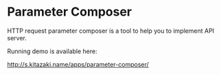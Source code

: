 Parameter Composer
==================

HTTP request parameter composer is a tool to help you to implement API server.

Running demo is available here:

  http://s.kitazaki.name/apps/parameter-composer/
